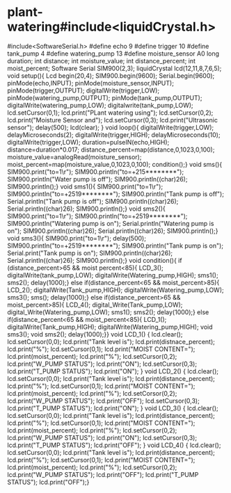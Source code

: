 # plant-watering#include<liquidCrystal.h>
#include<SoftwareSerial.h>
#define echo 9
#define trigger 10
#define tank_pump 4
#define watering_pump 13
#define moisture_sensor A0
long duration;
int distance;
int moisture_value;
int distance_percent;
int moist_percent;
Software Serial SIM900(2,3);
liquidCrystal lcd(12,11,8,7,6,5);
void setup(){
Lcd begin(20,4);
SIM900.begin(9600);
Serial.begin(9600);
pinMode(echo,INPUT);
pinMode(moisture_sensor,INPUT);
pinMode(trigger,OUTPUT);
digitalWrite(trigger,LOW);
pinMode(watering_pump,OUTPUT);
pinMode(tank_pump,OUTPUT);
digitalWrite(watering_pump,LOW);
digitalwrite(tank_pump,LOW);
lcd.setCursor(0,1);
lcd.print("PLant watering using");
lcd.setCursor(0,2);
lcd.print("Moisture Sensor and");
lcd.setCursor(0,3);
lcd.print("Ultrasonic sensor");
delay(500);
lcd(clear);
}
void loop(){
digitalWrite(trigger,LOW);
delayMicroseconds(2);
digitalWrite(trigger,HIGH);
delayMicroseconds(10);
digitalWrite(trigger,LOW);
duration=pulseIN(echo,HIGH);
distance=duration*0.017;
distance_percent=map(distance,0,1023,0,100);
moisture_value=analogRead(moisture_sensor);
moist_percent=map(moisture_value,0,1023,0,100);
condition();}
void sms(){
SIM900.print("to=1\r");
SIM900.println("to=\+215********\");
SIM900.println("Water pump is off");
SIM900.println((char)26);
SIM900.println();}
void sms1(){
SIM900.print("to=1\r");
SIM900.println("to=\+2519********\");
SIM900.println("Tank pump is off");
Serial.println("Tank pump is off");
SIM900.println((char)26);
Serial.println((char)26);
SIM900.println();}
void sms2(){
SIM900.print("to=1\r");
SIM900.println("to=\+2519********\");
SIM900.println("Watering pump is on");
Serial.println("Watering pump is on");
SIM900.println((char)26);
Serial.println((char)26);
SIM900.println();}
void sms3(){
SIM900.print("to=1\r");
delay(500);
SIM900.println("to=\+2519********\");
SIM900.println("Tank pump is on");
Serial.print("Tank pump is on");
SIM900.println((char)26);
Serial.println((char)26);
SIM900.println();}
void condition(){
if (distance_percent>65 && moist percent<85){
LCD_3();
digitalWrite(tank_pump,LOW);
digitalWrite(Watering_pump,HIGH);
sms1();
sms2();
delay(1000);}
else if(distance_percent<65 && moist_percent>85){
LCD_2();
digitalWrite(Tank_pump,HIGH);
digitalWrite(Watering_pump,LOW);
sms3();
sms();
delay(1000);}
else if(distance_percent>65 && moist_percent>85){
LCD_4();
digital_Write(Tank_pump,LOW);
digital_Write(Watering_pump,LOW);
sms1();
sms2();
delay(1000);}
else if(distance_percent<65 && moist_percent<85){
LCD_1();
digitalWrite(Tank_pump,HIGH);
digitalWrite(Watering_pump,HIGH);
void sms3();
void sms2();
delay(1000);}}
void LCD_1()
{
lcd.clear();
lcd.setCursor(0,0);
lcd.print("Tank level is");
lcd.print(distnace_percent);
lcd.print("%");
lcd.setCursor(0,1);
lcd.print("MOIST CONTENT=");
lcd.print(moist_percent);
lcd.print("%");
lcd.setCursor(0,2);
lcd.print("W_PUMP STATUS");
lcd.print("ON");
lcd.setCursor(0,3);
lcd.print("T_PUMP STATUS");
lcd.print("ON");
}
void LCD_2()
{
lcd.clear();
lcd.setCursor(0,0);
lcd.print("Tank level is");
lcd.print(distance_percent);
lcd.print("%");
lcd.setCursor(0,1);
lcd.print("MOIST CONTENT=");
lcd.print(moist_percent);
lcd.print("%");
lcd.setCorsor(0,2);
lcd.print("W_PUMP STATUS");
lcd.print("OFF");
lcd.setCursor(0,3);
lcd.print("T_PUMP STATUS");
lcd.print("ON");
}
void LCD_3()
{
lcd.clear();
lcd.setCursor(0,0);
lcd.print("Tank level is");
lcd.print(distance_percent);
lcd.print("%");
lcd.setCursor(0,1);
lcd.print("MOIST CONTENT=");
lcd.print(moist_percent);
lcd.print("%");
lcd.setCursor(0,2);
lcd.print("W_PUMP STATUS");
lcd.print("ON");
lcd.setCursor(0,3);
lcd.print("T_PUMP STATUS");
lcd.print("OFF");
}
void LCD_4()
{
lcd.clear();
lcd.setCursor(0,0);
lcd.print("Tank level is");
lcd.print(distance_percent);
lcd.print("%");
lcd.setCursor(0,1);
lcd.print("MOIST CONTENT=");
lcd.print(moist_percent);
lcd.print("%");
lcd.setCursor(0,2);
lcd.print("W_PUMP STATUS");
lcd.print("OFF");
lcd.print("T_PUMP STATUS");
lcd.print("OFF");}
